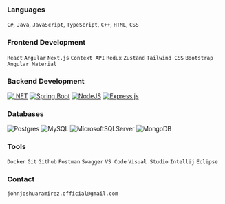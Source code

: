 ### Languages
`C#`, `Java`, `JavaScript`, `TypeScript`, `C++`, `HTML`, `CSS`

### Frontend Development
`React` `Angular` `Next.js` `Context API` `Redux` `Zustand` `Tailwind CSS` `Bootstrap` `Angular Material`

### Backend Development
[![.NET](https://img.shields.io/badge/.NET-512BD4?logo=dotnet&logoColor=fff)](#) [![Spring Boot](https://img.shields.io/badge/Spring%20Boot-6DB33F?logo=springboot&logoColor=fff)](#) [![NodeJS](https://img.shields.io/badge/Node.js-6DA55F?logo=node.js&logoColor=white)](#) [![Express.js](https://img.shields.io/badge/Express.js-%23404d59.svg?logo=express&logoColor=%2361DAFB)](#)

### Databases
![Postgres](https://img.shields.io/badge/postgres-%23316192.svg?style=for-the-badge&logo=postgresql&logoColor=white) ![MySQL](https://img.shields.io/badge/mysql-%2300f.svg?style=for-the-badge&logo=mysql&logoColor=white) ![MicrosoftSQLServer](https://img.shields.io/badge/Microsoft%20SQL%20Sever-CC2927?style=for-the-badge&logo=microsoft%20sql%20server&logoColor=white) ![MongoDB](https://img.shields.io/badge/MongoDB-%234ea94b.svg?style=for-the-badge&logo=mongodb&logoColor=white)

### Tools
 `Docker` `Git` `Github` `Postman` `Swagger` `VS Code` `Visual Studio` `Intellij` `Eclipse`


### Contact
`johnjoshuaramirez.official@gmail.com`
